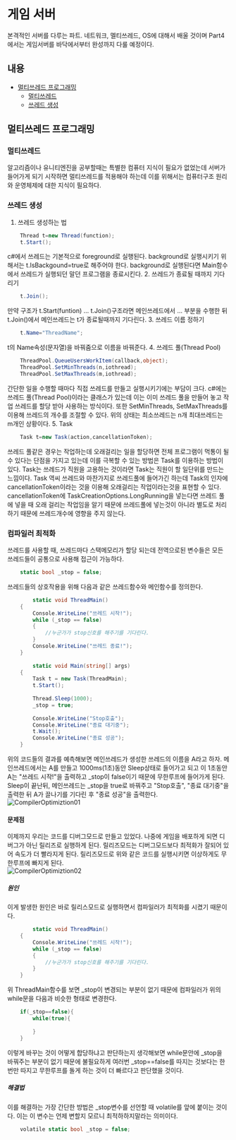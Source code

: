 # 게임 서버
본격적인 서버를 다루는 파트. 네트워크, 멜티쓰레드, OS에 대해서 배울 것이며 Part4에서는 게임서버를 바닥에서부터 완성까지 다룰 예정이다.
## 내용
* [멀티쓰레드 프로그래밍](#멀티쓰레드-프로그래밍)
    + [멀티쓰레드](#멀티쓰레드)
    + [쓰레드 생성](#쓰레드-생성)
## 멀티쓰레드 프로그래밍
### 멀티쓰레드
알고리즘이나 유니티엔진을 공부할때는 특별한 컴퓨터 지식이 필요가 없었는데 서버가 들어가게 되기 시작하면 멀티쓰레드를 적용해야 하는데 이를 위해서는 컴퓨터구조 원리와 운영체제에 대한 지식이 필요하다.
### 쓰레드 생성
1. 쓰레드 생성하는 법
```c#
    Thread t=new Thread(function);
    t.Start();
```
c#에서 쓰레드는 기본적으로 foreground로 실행된다. background로 실행시키기 위해서는 t.IsBackgound=true로 해주어야 한다. background로 실행된다면 Main함수에서 쓰레드가 실행되던 말던 프로그램을 종료시킨다.
2. 쓰레드가 종료될 때까지 기다리기
```c#
    t.Join();
```
만약 구조가 t.Start(funtion) ... t.Join()구조라면 메인쓰레드에서 ... 부분을 수행한 뒤 t.Join()에서 메인쓰레드는 t가 종료될때까지 기다린다.
3. 쓰레드 이름 정하기
```c#
    t.Name="ThreadName";
```
t의 Name속성(문자열)을 바꿔줌으로 이름을 바꿔준다.
4. 쓰레드 풀(Thread Pool)
```c#
    ThreadPool.QueueUsersWorkItem(callback,object);
    ThreadPool.SetMinThreads(n,iothread);
    ThreadPool.SetMaxThreads(m,iothread);
```
간단한 일을 수행할 때마다 직접 쓰레드를 만들고 실행시키기에는 부담이 크다. c#에는 쓰레드 풀(Thread Pool)이라는 클래스가 있는데 이는 이미 쓰레드 풀을 만들어 놓고 작업 쓰레드를 할당 받아 사용하는 방식이다. 또한 SetMinThreads, SetMaxThreads를 이용해 쓰레드의 개수를 조절할 수 있다. 위의 상태는 최소쓰레드는 n개 최대쓰레드는 m개인 상황이다.
5. Task
```c#
    Task t=new Task(action,cancellationToken);
```
쓰레드 풀같은 경우는 작업하는데 오래걸리는 일을 할당하면 전체 프로그램이 먹통이 될 수 있다는 단점을 가지고 있는데 이를 극복할 수 있는 방법은 Task를 이용하는 방법이 있다. Task는 쓰레드가 직원을 고용하는 것이라면 Task는 직원이 할 일단위를 만드는 느낌이다. Task 역씨 쓰레드와 마찬가지로 쓰레드풀에 들어가긴 하는데 Task의 인자에 cancellationToken이라는 것을 이용해 오래걸리는 작업이라는것을 표현할 수 있다. cancellationToken에 TaskCreationOptions.LongRunning을 넣는다면 쓰레드 풀에 넣을 때 오래 걸리는 작업임을 알기 때문에 쓰레드풀에 넣는것이 아니라 별도로 처리하기 때문에 쓰레드개수에 영향을 주지 않는다.
### 컴파일러 최적화
쓰레드를 사용할 때, 쓰레드마다 스택메모리가 할당 되는데 전역으로된 변수들은 모든 쓰레드들이 공통으로 사용해 접근이 가능하다.
```c#
    static bool _stop = false;
```
쓰레드들의 상호작용을 위해 다음과 같은 쓰레드함수와 메인함수를 정의한다.
```c#
        static void ThreadMain()
    {
        Console.WriteLine("쓰레드 시작!");
        while (_stop == false)
        {
            //누군가가 stop신호를 해주기를 기다린다.
        }
        Console.WriteLine("쓰레드 종료!");
    }
    
        static void Main(string[] args)
    {
        Task t = new Task(ThreadMain);
        t.Start();
    
        Thread.Sleep(1000);
        _stop = true;
    
        Console.WriteLine("Stop호출");
        Console.WriteLine("종료 대기중");
        t.Wait();
        Console.WriteLine("종료 성공");
    }
```
위의 코드들의 결과를 예측해보면 메인쓰레드가 생성한 쓰레드의 이름을 A라고 하자. 메인쓰레드에서는 A를 만들고 1000ms(1초)동안 Sleep상태로 들어가고 되고 이 1초동안 A는 "쓰레드 시작!"을 출력하고 _stop이 false이기 때문에 무한루프에 들어가게 된다. Sleep이 끝난뒤, 메인쓰레드는 _stop을 true로 바꿔주고 "Stop호출", "종료 대기중"을 출력한 뒤 A가 끌나기를 기다린 후 "종료 성공"을 출력한다.  
![CompilerOptimiztion01](https://user-images.githubusercontent.com/44914802/145533541-7b97d2f2-61bf-4ae4-b17f-291b998488d9.PNG)
#### 문제점
이제까지 우리는 코드를 디버그모드로 만들고 있었다. 나중에 게임을 배포하게 되면 디버그가 아닌 릴리즈로 실행하게 된다. 릴리즈모드는 디버그모드보다 최적화가 잘되어 있어 속도가 더 빨라지게 된다. 릴리즈모드로 위와 같은 코드를 실행시키면 이상하게도 무한루프에 빠지게 된다.  
![CompilerOptimiztion02](https://user-images.githubusercontent.com/44914802/145534064-cca70dc6-407a-4147-ad9c-63c1efe1e0b2.PNG)
##### 원인
이게 발생한 원인은 바로 릴리스모드로 실행하면서 컴파일러가 최적화를 시켰기 때문이다.
```c#
        static void ThreadMain()
    {
        Console.WriteLine("쓰레드 시작!");
        while (_stop == false)
        {
            //누군가가 stop신호를 해주기를 기다린다.
        }
    }
```
위 ThreadMain함수를 보면 _stop이 변경되는 부분이 없기 때문에 컴파일러가 위의 while문을 다음과 비슷한 형태로 변경한다.
```c# 
    if(_stop==false){
        while(true){
            
        }
    }
```
이렇게 바꾸는 것이 어떻게 합당하냐고 판단하는지 생각해보면 while문안에 _stop을 바꿔주는 부분이 없기 때문에 불필요하게 여러번 _stop==false를 따지는 것보다는 한번만 따지고 무한루프를 돌게 하는 것이 더 빠르다고 판단했을 것이다.
##### 해결법
이를 해결하는 가장 간단한 방법은 _stop변수를 선언할 때 volatile를 앞에 붙이는 것이다. 이는 이 변수는 언제 변할지 모르니 최적하하지말라는 의미이다.
```c#
    volatile static bool _stop = false;
```